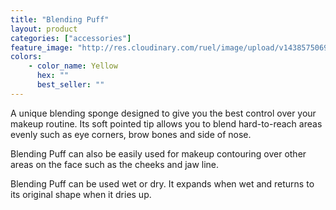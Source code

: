 ```yaml
---
title: "Blending Puff"
layout: product
categories: ["accessories"]
feature_image: "http://res.cloudinary.com/ruel/image/upload/v1438575069/fs/Blending_Puff_P1016068.jpg"
colors:
    - color_name: Yellow
      hex: ""
      best_seller: ""
---
```

A unique blending sponge designed to give you the best control over your makeup routine. Its soft pointed tip allows you to blend hard-to-reach areas evenly such as eye corners, brow bones and side of nose.

Blending Puff can also be easily used for makeup contouring over other areas on the face such as the cheeks and jaw line.

Blending Puff can be used wet or dry. It expands when wet and returns to its original shape when it dries up.
